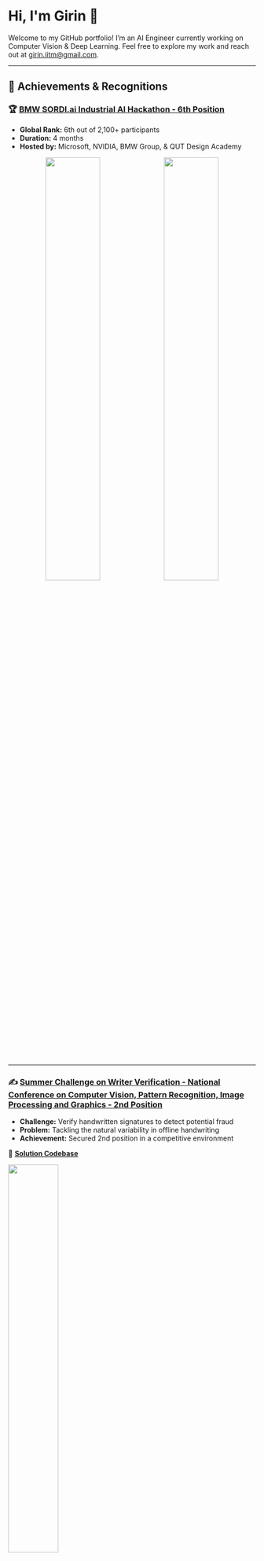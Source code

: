 # Hi, I'm Girin 👋

Welcome to my GitHub portfolio! I’m an AI Engineer currently working on Computer Vision & Deep Learning. Feel free to explore my work and reach out at [girin.iitm@gmail.com](mailto:girin.iitm@gmail.com).

---

## 🚀 Achievements & Recognitions

### 🏆 [BMW SORDI.ai Industrial AI Hackathon - 6th Position](https://sordi.ai/hackathon)
- **Global Rank:** 6th out of 2,100+ participants  
- **Duration:** 4 months  
- **Hosted by:** Microsoft, NVIDIA, BMW Group, & QUT Design Academy  

<p align="center">
  <img src="https://github.com/user-attachments/assets/d7d56073-b3d5-4fec-99df-988857e008df" width="47%">
  <img src="https://github.com/user-attachments/assets/cd198e7f-d959-44f6-8598-d1053b4aad7c" width="47%">
</p>

---

### ✍️ [Summer Challenge on Writer Verification - National Conference on Computer Vision, Pattern Recognition, Image Processing and Graphics - 2nd Position](https://vl2g.github.io/challenges/wv2023/)
- **Challenge:** Verify handwritten signatures to detect potential fraud  
- **Problem:** Tackling the natural variability in offline handwriting  
- **Achievement:** Secured 2nd position in a competitive environment  

🔗 **[Solution Codebase](https://github.com/GirinChutia/NCVPRIPG2023_SummerChallengeOnWriterVerification_TeamInkSq)**

<p align="left">
  <img src="https://github.com/user-attachments/assets/2d714302-2fc7-49bb-8ca3-52baf66fe202" width="45%">
</p>

---

### 🎥 [Multi-Class Abnormality Classification for Video Capsule Endoscopy - International Conference on Computer Vision & Image Processing - Capsule Vision Challenge 2024](https://github.com/GirinChutia/Misahub-Capsule-Vision-2024-Solution-eAI?tab=readme-ov-file)
- **Approach:** Deep learning-based multiclass abnormality classification  
- **Data:** Trained on 37,607 VCE frames and validated on 16,132 frames  
- **Performance:** Mean AUC of 0.98 & Balanced Accuracy of 0.83  
- **Result:** Achieved 8th place in the competition

---

## 🧪 Computer Vision Sandbox

### ✨ [StableDiffusion FineTuning using Dreambooth and LoRA](https://github.com/GirinChutia/StableDiffusion-FineTune-Dreambooth)
Leverage Dreambooth & LORA to fine-tune the Stable Diffusion model for personalized text-to-image generation.  
- **Technique:** Custom fine-tuning using a limited set of images to capture unique subject details,
- **Pipeline:** End-to-end process covering data preparation, fine-tuning, and inference.
- **Applications:** Ideal for creative projects, personalized image generation & marketing content generation.

<p align="left">
  <img src="https://github.com/user-attachments/assets/d8cb198e-f7ab-47e7-84c9-ef4773856512" width="45%">
  <figcaption>Example: Images generated from SDXL v1.0 and Fine-Tuned SDXL v1.0 for Ford Maverick Pickup Truck</figcaption>
</p>

---

### 🧿 [Object Detection Inference Interface (ODII)](https://github.com/GirinChutia/Object-Detection-Inference-Interface)
A unified Python package for running inference on multiple object detection models (YOLOX, YOLOv3, YOLOv4, YOLOv6, YOLOv7) without the hassle of managing different codebases.

---

### ⚡ [Faster RCNN Model Training for a Custom COCO Dataset](https://github.com/GirinChutia/FasterRCNN-Torchvision-FineTuning)
A user-friendly repository to fine-tune Faster R-CNN on any custom COCO dataset, streamlining the process of object detection training.

---

### 🧫 [Semantic Segmentation on LIVECell Dataset](https://github.com/GirinChutia/LiveCell-Segmentation)
Implemented the CANet (Chained Context Aggregation Network) to accurately segment cells in microscopy images using the LIVECell dataset.

---

### 🥭 [SAM-ONNX](https://github.com/GirinChutia/SAM_ONNX/)
A lightweight pip package designed to seamlessly integrate the capabilities of the SAM (Segment Anything Model) with minimal dependencies.

---

### 💫 [Indian Currency Recognition using AI](https://github.com/GirinChutia/IndCurr)
A CNN-based solution paired with a Streamlit app to recognize Indian currency denominations.  
**Potential Use Cases:**  
1. Assistive tool for visually impaired individuals  
2. Currency verification system  

<p align="left">
  <img src="https://i.imgur.com/Ea1LtVz.gif" width="30%">
  <img src="https://i.imgur.com/TIODbHY.gif" width="30%">
  <img src="https://i.imgur.com/r2Zi02f.gif" width="30%">
</p>

---

## 📚 Publications

### [LW-μDCNN: A Lightweight CNN Model for Human Activity Classification using Radar micro-Doppler Signatures](https://ieeexplore.ieee.org/document/10027123)
**Abstract:**  
Developed a novel lightweight CNN model named **LW-μDCNN** with 438,998 parameters across 7 layers to classify human activities from radar micro-Doppler signatures.  
- **Model Size:** 5.2 MB (reduced to 0.43 MB using quantization-aware training)  
- **Performance:** Achieved 97% accuracy and superior F1-scores compared to state-of-the-art models  
- **Additional Studies:** Employed transfer learning with InceptionV3 and MobileNetV1

---

![Profile Views](https://komarev.com/ghpvc/?username=GirinChutia&label=PROFILE+VIEWS)
